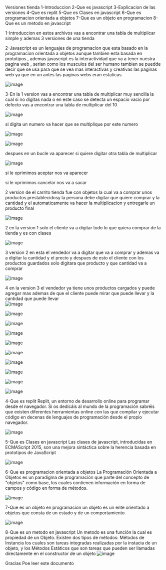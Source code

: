 Versiones tienda
1-Introduccion
2-Que es javascript
3-Explicacion de las versiones 
4-Que es replit
5-Que es Clases en javascript
6-Que es programacion orientada a objetos
7-Que es un objeto en programacion
8-Que es un metodo en javascript

1-Introduccion en estos archivos vas a encontrar una tabla de multiplicar simple y ademas 3 versiones de una tienda 


2-Javascript es un lenguajes de programacion que esta basado en la programacion orientada a objetos aunque tambien esta basada en prototipos , ademas javascript es la interactividad que va a tener nuestra pagina web , serian como los musculos del ser humano tambien se puedde decir que se usa para que se vea mas interactivas y creativas las paginas web ya que en un antes las paginas webs eran estaticas

![image](https://user-images.githubusercontent.com/101758506/176754146-314448cd-76f9-4f5d-abf4-4b30c6c59e0c.png)


3-En la 1 version vas a encontrar una tabla de multiplicar muy sencilla la cual si no digitas nada o en este caso se detecta un espacio vacio por defecto vas a encontrar una tabla de multiplicar del 10 

![image](https://user-images.githubusercontent.com/101758506/176818095-59aeb42d-a759-4579-99ba-6b255a8d2439.png)

si digita un numero va hacer que se multiplique por este numero 

![image](https://user-images.githubusercontent.com/101758506/176818192-3a1cc224-3477-4766-b477-4d215a444a20.png)

![image](https://user-images.githubusercontent.com/101758506/176818215-5c79f486-266d-4588-b764-e19743f10f5f.png)

despues en un bucle va aparecer si quiere digitar otra tabla de multiplicar

![image](https://user-images.githubusercontent.com/101758506/176818285-f6ec0ee8-2ba2-45ff-8a64-79d0c09d8cb1.png)

si le oprimimos aceptar nos va aparecer 

si le oprimimos cancelar nos va a sacar

2 version de el carrito tienda fue con objetos la cual va a comprar unos productos prestablecidosy la persona debe digitar que quiere comprar y la cantidad y el automaticamente va hacer la multiplicacion y entregarle un producto final

![image](https://user-images.githubusercontent.com/101758506/176818981-85fe4867-7670-41ff-a91c-7007f696e403.png)

2 en la version 1 solo el cliente va a digitar todo lo que quiera comprar de la tienda y es con clases

![image](https://user-images.githubusercontent.com/101758506/176819285-4097cdee-8065-4dd5-81ca-5b8c25c4bcc5.png)


3 version 2 en esta el vendedor va a digitar que va a comprar y ademas va a digitar la cantidad y el precio y despues de esto el cliente con los productos guardados solo digitara que producto y que cantidad va a comprar

![image](https://user-images.githubusercontent.com/101758506/176819259-870ca357-420b-4e48-befc-afbc516644ae.png)

4 en   la version 3 el vendedor ya tiene unos productos cargados y puede agregar mas ademas de que el cliente puede mirar que puede llevar y la cantidad que puede llevar  
![image](https://user-images.githubusercontent.com/101758506/176819639-7307e9c7-55c8-4694-81f9-5e3584433352.png)

![image](https://user-images.githubusercontent.com/101758506/176819964-d4e3c844-0e4c-49aa-a7c7-26ce8c9b8d19.png)


![image](https://user-images.githubusercontent.com/101758506/176819672-52905622-4638-40e1-b197-20133310048a.png)

![image](https://user-images.githubusercontent.com/101758506/176819704-71d42fe6-242a-4342-984f-98e42e2b06e7.png)

![image](https://user-images.githubusercontent.com/101758506/176819742-b87e4e8d-326a-419b-86c5-7f6b17359774.png)

![image](https://user-images.githubusercontent.com/101758506/176819768-2d221856-67b8-45ab-aaa8-ff626f9a6042.png)

![image](https://user-images.githubusercontent.com/101758506/176820021-75bb5895-6027-48cd-8fdd-f9b12715a687.png)


![image](https://user-images.githubusercontent.com/101758506/176819785-0fb7b4c7-775a-41d5-8da2-1915be5914fa.png)

![image](https://user-images.githubusercontent.com/101758506/176820068-57a4654d-b196-4f70-af94-1664d7cd7aec.png)

![image](https://user-images.githubusercontent.com/101758506/176820161-723e29f6-1383-48b5-9113-6673a98c49ad.png)

4-Que es replit
Replit, un entorno de desarrollo online para programar desde el navegador. Si os dedicáis al mundo de la programación sabréis que existen diferentes herramientas online con las que compilar y ejecutar código en decenas de lenguajes de programación desde el propio navegador.

![image](https://user-images.githubusercontent.com/101758506/176820299-7d82df09-9767-49ed-b39e-fbc15e77ae80.png)

5-Que es Clases en javascript
Las clases de javascript, introducidas en ECMAScript 2015, son una mejora sintáctica sobre la herencia basada en prototipos de JavaScript

![image](https://user-images.githubusercontent.com/101758506/176820418-9f69af5b-47e0-45ad-b2f6-946e9d244dcd.png)


6-Que es programacion orientada a objetos
La Programación Orientada a Objetos es un paradigma de programación que parte del concepto de "objetos" como base, los cuales contienen información en forma de campos y código en forma de métodos.

![image](https://user-images.githubusercontent.com/101758506/176820579-f3c362e6-fb4d-4868-98f8-90abb850d921.png)

7-Que es un objeto en programacion
un objeto es un ente orientado a objetos que consta de un estado y de un comportamiento

![image](https://user-images.githubusercontent.com/101758506/176820728-37e3bbbd-48f6-46f7-ac7d-ce53140a67fb.png)

8-Que es un metodo en javascript
Un metodo es una función la cual es propiedad de un Objeto. Existen dos tipos de métodos: Métodos de Instancia los cuales son tareas integradas realizadas por la instacia de un objeto, y los Métodos Estáticos que son tareas que pueden ser llamadas directamente en el constructor de un objeto
![image](https://user-images.githubusercontent.com/101758506/176820898-7073c3b2-9c17-4c3a-8cbd-d0b92514f4de.png)


Gracias Poe leer este documento





